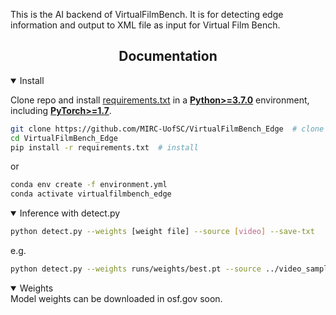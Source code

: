 This is the AI backend of VirtualFilmBench. It is for detecting edge information and output to XML file as input for Virtual Film Bench. 
## <div align="center">Documentation</div>


<details open>
<summary>Install</summary>

Clone repo and install [requirements.txt](https://github.com/MIRC-UofSC/VirtualFilmBench_Splice/blob/main/requirements.txt) in a
[**Python>=3.7.0**](https://www.python.org/) environment, including
[**PyTorch>=1.7**](https://pytorch.org/get-started/locally/).

```bash
git clone https://github.com/MIRC-UofSC/VirtualFilmBench_Edge  # clone
cd VirtualFilmBench_Edge
pip install -r requirements.txt  # install
```

or
```bash
conda env create -f environment.yml
conda activate virtualfilmbench_edge
```

</details>



<details open>
<summary>Inference with detect.py</summary>

```bash
python detect.py --weights [weight file] --source [video] --save-txt
```
e.g.
```bash
python detect.py --weights runs/weights/best.pt --source ../video_samples/vb_samp146.mov --save-txt
```
</details>


<details open>
<summary>Weights</summary>
Model weights can be downloaded in osf.gov soon.
</details>






